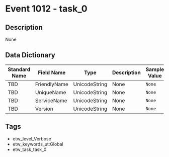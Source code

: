 # Event 1012 - task_0

## Description
None

## Data Dictionary
|Standard Name|Field Name|Type|Description|Sample Value|
|---|---|---|---|---|
|TBD|FriendlyName|UnicodeString|None|`None`|
|TBD|UniqueName|UnicodeString|None|`None`|
|TBD|ServiceName|UnicodeString|None|`None`|
|TBD|Version|UnicodeString|None|`None`|

## Tags
* etw_level_Verbose
* etw_keywords_ut:Global
* etw_task_task_0